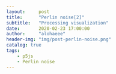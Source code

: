 ```yaml
---
layout:     post
title:      "Perlin noise[2]"
subtitle:   "Processing visualization"
date:       2020-02-23 17:00:00
author:     "alohaeee"
header-img: "img/post-perlin-noise.png"
catalog: true
tags:
    - p5js
    - Perlin noise
---
```


